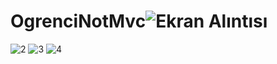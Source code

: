 # OgrenciNotMvc![Ekran Alıntısı](https://user-images.githubusercontent.com/98173099/213885773-4cf2e048-1a28-4086-9c11-1735b4e758e3.JPG)
![2](https://user-images.githubusercontent.com/98173099/213885780-9dfe12f9-592c-4e14-93e9-174aae39583e.JPG)
![3](https://user-images.githubusercontent.com/98173099/213885781-d3d5684e-00c1-4c56-932a-7bd9b1c2693b.JPG)
![4](https://user-images.githubusercontent.com/98173099/213885782-cbc30e6a-f57f-4f4e-83f3-81fe5799df3e.JPG)
